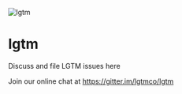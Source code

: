 ![lgtm](https://avatars3.githubusercontent.com/u/16172772?v=3&s=200)

# lgtm

Discuss and file LGTM issues here

Join our online chat at https://gitter.im/lgtmco/lgtm
